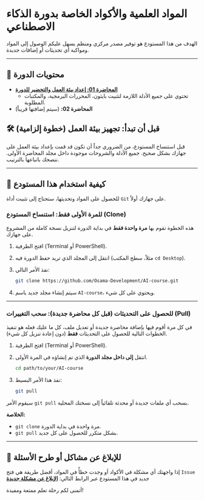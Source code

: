 # المواد العلمية والأكواد الخاصة بدورة الذكاء الاصطناعي

الهدف من هذا المستودع هو توفير مصدر مركزي ومنظم يسهل عليكم الوصول إلى المواد ومواكبة أي تحديثات أو إضافات جديدة.

---

## 📖 محتويات الدورة

-   **[المحاضرة 01: إعداد بيئة العمل والتحضير للدورة](./Lecrures/01%20-%20introduction/)**
    -   تحتوي على جميع الأدلة اللازمة لتثبيت بايثون، المحررات البرمجية، والمكتبات المطلوبة.
-   **المحاضرة 02:** (سيتم إضافتها قريباً)

## 🛠️ قبل أن تبدأ: تجهيز بيئة العمل (خطوة إلزامية)

قبل استنساخ المستودع، من الضروري جداً أن تكون قد قمت بإعداد بيئة العمل على جهازك بشكل صحيح. جميع الأدلة والشروحات موجودة داخل مجلد المحاضرة الأولى. ننصحك باتباعها بالترتيب.

---

## 🚀 كيفية استخدام هذا المستودع

للحصول على المواد وتحديثها، ستحتاج إلى تثبيت أداة `Git` على جهازك أولاً.

### للمرة الأولى فقط: استنساخ المستودع (Clone)

هذه الخطوة تقوم بها **مرة واحدة فقط** في بداية الدورة لتنزيل نسخة كاملة من المشروع على جهازك.

1.  افتح الطرفية (Terminal أو PowerShell).
2.  انتقل إلى المجلد الذي تريد حفظ الدورة فيه (مثلاً، سطح المكتب `cd Desktop`).
3.  نفذ الأمر التالي:

    ```bash
    git clone https://github.com/Osama-Development/AI-course.git
    ```
4.  سيتم إنشاء مجلد جديد باسم `AI-course`، ويحتوي على كل شيء.

---

### للحصول على التحديثات (قبل كل محاضرة جديدة): سحب التغييرات (Pull)

في كل مرة أقوم فيها بإضافة محاضرة جديدة أو تعديل ملف، كل ما عليك فعله هو تنفيذ الخطوات التالية للحصول على التحديثات **فقط** (دون إعادة تنزيل كل شيء).

1.  افتح الطرفية (Terminal أو PowerShell).
2.  انتقل **إلى داخل مجلد الدورة** الذي تم إنشاؤه في المرة الأولى.
    ```bash
    cd path/to/your/AI-course
    ```
3.  نفذ هذا الأمر البسيط:

    ```bash
    git pull
    ```

سيقوم الأمر `git pull` بسحب أي ملفات جديدة أو محدثة تلقائياً إلى نسختك المحلية.

**الخلاصة:**
-   `git clone` مرة واحدة في بداية الدورة.
-   `git pull` بشكل متكرر للحصول على كل جديد.

---

## 🐞 للإبلاغ عن مشاكل أو طرح الأسئلة

إذا واجهتك أي مشكلة في الأكواد أو وجدت خطأً في المواد، أفضل طريقة هي فتح `Issue` جديد في هذا المستودع عبر الرابط التالي:
[**الإبلاغ عن مشكلة جديدة**](https://github.com/Osama-Development/AI-course/issues)

أتمنى لكم رحلة تعلم ممتعة ومفيدة!
